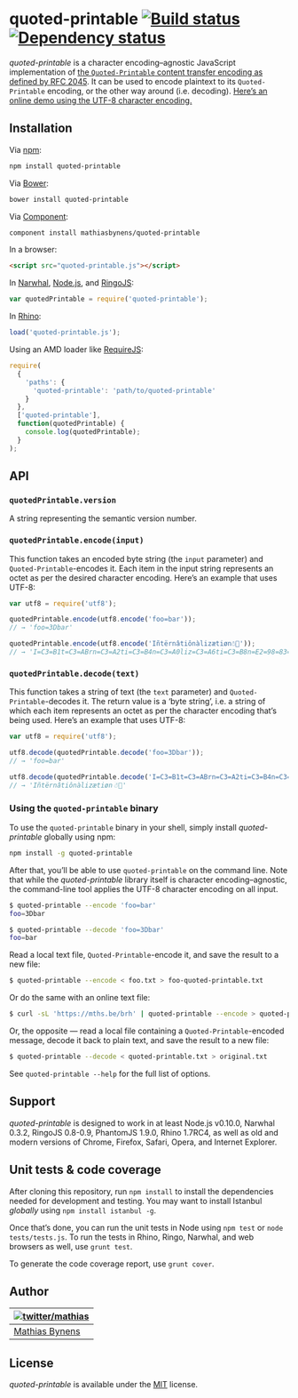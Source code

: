 # quoted-printable [![Build status](https://travis-ci.org/mathiasbynens/quoted-printable.svg?branch=master)](https://travis-ci.org/mathiasbynens/quoted-printable) [![Dependency status](https://gemnasium.com/mathiasbynens/quoted-printable.svg)](https://gemnasium.com/mathiasbynens/quoted-printable)

_quoted-printable_ is a character encoding–agnostic JavaScript implementation of [the `Quoted-Printable` content transfer encoding as defined by RFC 2045](https://tools.ietf.org/html/rfc2045#section-6.7). It can be used to encode plaintext to its `Quoted-Printable` encoding, or the other way around (i.e. decoding). [Here’s an online demo using the UTF-8 character encoding.](https://mothereff.in/quoted-printable)

## Installation

Via [npm](http://npmjs.org/):

```bash
npm install quoted-printable
```

Via [Bower](http://bower.io/):

```bash
bower install quoted-printable
```

Via [Component](https://github.com/component/component):

```bash
component install mathiasbynens/quoted-printable
```

In a browser:

```html
<script src="quoted-printable.js"></script>
```

In [Narwhal](http://narwhaljs.org/), [Node.js](http://nodejs.org/), and [RingoJS](http://ringojs.org/):

```js
var quotedPrintable = require('quoted-printable');
```

In [Rhino](http://www.mozilla.org/rhino/):

```js
load('quoted-printable.js');
```

Using an AMD loader like [RequireJS](http://requirejs.org/):

```js
require(
  {
    'paths': {
      'quoted-printable': 'path/to/quoted-printable'
    }
  },
  ['quoted-printable'],
  function(quotedPrintable) {
    console.log(quotedPrintable);
  }
);
```

## API

### `quotedPrintable.version`

A string representing the semantic version number.

### `quotedPrintable.encode(input)`

This function takes an encoded byte string (the `input` parameter) and `Quoted-Printable`-encodes it. Each item in the input string represents an octet as per the desired character encoding. Here’s an example that uses UTF-8:

```js
var utf8 = require('utf8');

quotedPrintable.encode(utf8.encode('foo=bar'));
// → 'foo=3Dbar'

quotedPrintable.encode(utf8.encode('Iñtërnâtiônàlizætiøn☃💩'));
// → 'I=C3=B1t=C3=ABrn=C3=A2ti=C3=B4n=C3=A0liz=C3=A6ti=C3=B8n=E2=98=83=F0=9F=92=\r\n=A9'
```

### `quotedPrintable.decode(text)`

This function takes a string of text (the `text` parameter) and `Quoted-Printable`-decodes it. The return value is a ‘byte string’, i.e. a string of which each item represents an octet as per the character encoding that’s being used. Here’s an example that uses UTF-8:

```js
var utf8 = require('utf8');

utf8.decode(quotedPrintable.decode('foo=3Dbar'));
// → 'foo=bar'

utf8.decode(quotedPrintable.decode('I=C3=B1t=C3=ABrn=C3=A2ti=C3=B4n=C3=A0liz=C3=A6ti=C3=B8n=E2=98=83=F0=9F=92=\r\n=A9'));
// → 'Iñtërnâtiônàlizætiøn☃💩'
```

### Using the `quoted-printable` binary

To use the `quoted-printable` binary in your shell, simply install _quoted-printable_ globally using npm:

```bash
npm install -g quoted-printable
```

After that, you’ll be able to use `quoted-printable` on the command line. Note that while the _quoted-printable_ library itself is character encoding–agnostic, the command-line tool applies the UTF-8 character encoding on all input.

```bash
$ quoted-printable --encode 'foo=bar'
foo=3Dbar

$ quoted-printable --decode 'foo=3Dbar'
foo=bar
```

Read a local text file, `Quoted-Printable`-encode it, and save the result to a new file:

```bash
$ quoted-printable --encode < foo.txt > foo-quoted-printable.txt
```

Or do the same with an online text file:

```bash
$ curl -sL 'https://mths.be/brh' | quoted-printable --encode > quoted-printable.txt
```

Or, the opposite — read a local file containing a `Quoted-Printable`-encoded message, decode it back to plain text, and save the result to a new file:

```bash
$ quoted-printable --decode < quoted-printable.txt > original.txt
```

See `quoted-printable --help` for the full list of options.

## Support

_quoted-printable_ is designed to work in at least Node.js v0.10.0, Narwhal 0.3.2, RingoJS 0.8-0.9, PhantomJS 1.9.0, Rhino 1.7RC4, as well as old and modern versions of Chrome, Firefox, Safari, Opera, and Internet Explorer.

## Unit tests & code coverage

After cloning this repository, run `npm install` to install the dependencies needed for development and testing. You may want to install Istanbul _globally_ using `npm install istanbul -g`.

Once that’s done, you can run the unit tests in Node using `npm test` or `node tests/tests.js`. To run the tests in Rhino, Ringo, Narwhal, and web browsers as well, use `grunt test`.

To generate the code coverage report, use `grunt cover`.

## Author

| [![twitter/mathias](https://gravatar.com/avatar/24e08a9ea84deb17ae121074d0f17125?s=70)](https://twitter.com/mathias "Follow @mathias on Twitter") |
|---|
| [Mathias Bynens](https://mathiasbynens.be/) |

## License

_quoted-printable_ is available under the [MIT](https://mths.be/mit) license.
